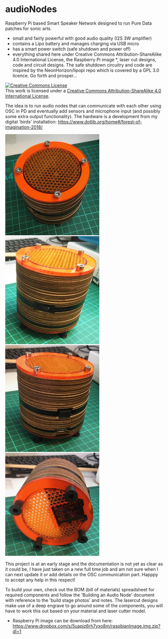 # audioNodes
Raspberry Pi based Smart Speaker Network designed to run Pure Data patches for sonic arts. 

- small and fairly powerful with good audio quality (I2S 3W amplifier)
- contains a Lipo battery and manages charging via USB micro
- has a smart power switch (safe shutdown and power off)
- everything shared here under Creative Commons Attribution-ShareAlike 4.0 International License, the Raspberry Pi image *, laser cut designs, code and circuit designs. The safe shutdown circuitry and code are inspired by the NeonHorizon/lipopi repo which is covered by a GPL 3.0 licence. Go forth and prosper...

<a rel="license" href="http://creativecommons.org/licenses/by-sa/4.0/"><img alt="Creative Commons License" style="border-width:0" src="https://i.creativecommons.org/l/by-sa/4.0/88x31.png" /></a><br />This work is licensed under a <a rel="license" href="http://creativecommons.org/licenses/by-sa/4.0/">Creative Commons Attribution-ShareAlike 4.0 International License</a>.

The idea is to run audio nodes that can communicate with each other using OSC in PD and eventually add sensors and microphone input (and possibly some extra output functionality). The hardware is a development from my digital 'birds' installation: https://www.dotlib.org/home#/forest-of-imagination-2018/

<img src="photos/top.jpg" width="300"><img src="photos/pwrSide.jpg" width="300">
<img src="photos/volSide.jpg" width="300"><img src="photos/bottom.jpg" width="300">

This project is at an early stage and the documentation is not yet as clear as it could be, I have just taken on a new full time job and am not sure when I can next update it or add details on the OSC communication part. Happpy to accept any help in this respect!

To build your own, check out the BOM (bill of materials) spreadsheet for required components and follow the 'Building an Audio Node' document with reference to the 'build stage photos' and notes. The lasercut designs make use of a deep engrave to go around some of the components, you will have to work this out based on your material and laser cutter model.

* Raspberry Pi image can be download from here: https://www.dropbox.com/s/5uapjz6rh7yxo8m/raspbianImage.img.zip?dl=1
